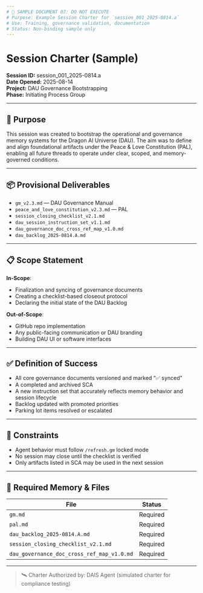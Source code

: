 ```yaml
---
# 🚧 SAMPLE DOCUMENT 07: DO NOT EXECUTE
# Purpose: Example Session Charter for `session_001_2025-0814.a`
# Use: Training, governance validation, documentation
# Status: Non-binding sample only
---
```


# Session Charter (Sample)
**Session ID:** session_001_2025-0814.a  
**Date Opened:** 2025-08-14  
**Project:** DAU Governance Bootstrapping  
**Phase:** Initiating Process Group

---

## 🧠 Purpose

This session was created to bootstrap the operational and governance memory systems for the Dragon AI Universe (DAU). The aim was to define and align foundational artifacts under the Peace & Love Constitution (PAL), enabling all future threads to operate under clear, scoped, and memory-governed conditions.

---

## 📦 Provisional Deliverables

- `gm_v2.3.md` — DAU Governance Manual
- `peace_and_love_constitution_v2.3.md` — PAL
- `session_closing_checklist_v2.1.md`
- `dau_session_instruction_set_v1.1.md`
- `dau_governance_doc_cross_ref_map_v1.0.md`
- `dau_backlog_2025-0814.A.md`

---

## 📋 Scope Statement

**In-Scope**:
- Finalization and syncing of governance documents
- Creating a checklist-based closeout protocol
- Declaring the initial state of the DAU Backlog

**Out-of-Scope**:
- GitHub repo implementation
- Any public-facing communication or DAU branding
- Building DAU UI or software interfaces

---

## ✅ Definition of Success

- All core governance documents versioned and marked “✅ synced”
- A completed and archived SCA
- A new instruction set that accurately reflects memory behavior and session lifecycle
- Backlog updated with promoted priorities
- Parking lot items resolved or escalated

---

## 🔐 Constraints

- Agent behavior must follow `/refresh.gm` locked mode
- No session may close until the checklist is verified
- Only artifacts listed in SCA may be used in the next session

---

## 🧠 Required Memory & Files

| File | Status |
|------|--------|
| `gm.md` | Required |
| `pal.md` | Required |
| `dau_backlog_2025-0814.A.md` | Required |
| `session_closing_checklist_v2.1.md` | Required |
| `dau_governance_doc_cross_ref_map_v1.0.md` | Required |

---

> 🛰️ Charter Authorized by: DAIS Agent (simulated charter for compliance testing)
